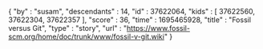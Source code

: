 {
  "by" : "susam",
  "descendants" : 14,
  "id" : 37622064,
  "kids" : [ 37622560, 37622304, 37622357 ],
  "score" : 36,
  "time" : 1695465928,
  "title" : "Fossil versus Git",
  "type" : "story",
  "url" : "https://www.fossil-scm.org/home/doc/trunk/www/fossil-v-git.wiki"
}
